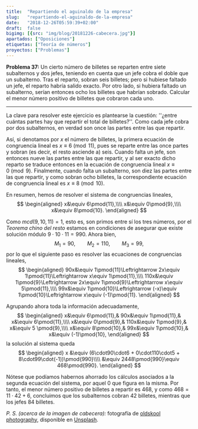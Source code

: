```yaml
---
title:  "Repartiendo el aguinaldo de la empresa"
slug:   "repartiendo-el-aguinaldo-de-la-empresa"
date:   "2018-12-26T05:59:39+02:00"
draft:  false
bigimg: [{src: "img/blog/20181226-cabecera.jpg"}]
apartados: ["Oposiciones"]
etiquetas: ["Teoría de números"]
proyectos: ["Problemas"]
---
```


**Problema 37:** Un cierto número de billetes se reparten entre siete subalternos y dos jefes, teniendo en cuenta que un jefe cobra el doble que un subalterno. Tras el reparto, sobran seis billetes; pero si hubiese faltado un jefe, el reparto habría salido exacto. Por otro lado, si hubiera faltado un subalterno, serían entonces ocho los billetes que habrían sobrado. Calcular el menor número positivo de billetes que cobraron cada uno.

<!--more-->

***

La clave para resolver este ejercicio es plantearse la cuestión: ''¿entre cuántas partes hay que repartir el total de billetes?''. Como cada jefe cobra por dos subalternos, en verdad son once las partes entre las que repartir. 

Así, si denotamos por $x$ el número de billetes, la primera ecuación de congruencia lineal es $x\equiv 6\pmod{11}$, pues se reparte entre las once partes y sobran (es decir, el resto asciende a) seis. Cuando falta un jefe, son entonces nueve las partes entre las que repartir, y al ser exacto dicho reparto se traduce entonces en la ecuación de congruencia lineal $x\equiv 0\pmod{9}$. Finalmente, cuando falta un subalterno, son diez las partes entre las que repartir, y como sobran ocho billetes, la correspondiente ecuación de congruencia lineal es $x\equiv 8\pmod{10}$. 

En resumen, hemos de resolver el sistema de congruencias lineales,
$$
\begin{aligned}
x&\equiv 6\pmod{11},\\\\ x&\equiv 0\pmod{9},\\\\ x&\equiv 8\pmod{10}.
\end{aligned}
$$

Como $mcd(9,10,11)=1$, esto es, son primos entre sí los tres números, por el *Teorema chino del resto* estamos en condiciones de asegurar que existe solución módulo $9\cdot10\cdot11 = 990$. Ahora bien,
$$
M_1=90,\qquad M_2=110,\qquad M_3=99,
$$
por lo que el siguiente paso es resolver las ecuaciones de congruencias lineales,
$$
\begin{aligned}
90x&\equiv 1\pmod{11}\Leftrightarrow 2x\equiv 1\pmod{11}\Leftrightarrow x\equiv 1\pmod{11},\\\\ 110x&\equiv 1\pmod{9}\Leftrightarrow 2x\equiv 1\pmod{9}\Leftrightarrow x\equiv 5\pmod{11},\\\\ 99x&\equiv 1\pmod{10}\Leftrightarrow (-x)\equiv 1\pmod{10}\Leftrightarrow x\equiv (-1)\pmod{11}.
\end{aligned}
$$

Agrupando ahora toda la información adecuadamente,
$$
\begin{aligned}
x&\equiv 6\pmod{11},& 90x&\equiv 1\pmod{11},& x&\equiv 6\pmod{11},\\\\ x&\equiv 0\pmod{9},& 110x&\equiv 1\pmod{9},& x&\equiv 5 \pmod{9},\\\\ x&\equiv 8\pmod{10},& 99x&\equiv 1\pmod{10},& x&\equiv (-1)\pmod{10},
\end{aligned}
$$
la solución al sistema queda
$$
\begin{aligned}
x &\equiv (6\cdot90\cdot6 + 0\cdot110\cdot5 + 8\cdot99\cdot(-1))\pmod{990}\\\\ &\equiv 2448\pmod{990}\equiv 468\pmod{990}.
\end{aligned}
$$

Nótese que podíamos habernos ahorrado los cálculos asociados a la segunda ecuación del sistema, por aquel $0$ que figura en la misma. Por tanto, el menor número positivo de billetes a repartir es $468$, y como $468 = 11\cdot42 + 6$, concluimos que los subalternos cobran $42$ billetes, mientras que los jefes $84$ billetes.

*P. S. (acerca de la imagen de cabecera):* fotografía de [oldskool photography](https://unsplash.com/@oldskoolphotography), disponible en [Unsplash](https://unsplash.com/photos/8YfAkqH3p_Y).